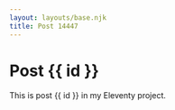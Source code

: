 ```yaml
---
layout: layouts/base.njk
title: Post 14447
---
```


# Post {{ id }}

This is post {{ id }} in my Eleventy project.
